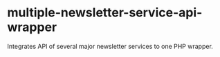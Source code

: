 # multiple-newsletter-service-api-wrapper
Integrates API of  several major newsletter services to one PHP wrapper.
